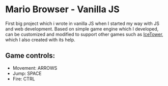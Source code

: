 # Mario Browser - Vanilla JS
First big project which i wrote in vanilla JS when I started my way with JS and web development.
Based on simple game engine which I developed, can be customized and modified to support other games such as [IceTower](https://github.com/TomaszKisiel/icy-tower), which I also created with its help.

## Game controls:
- Movement: ARROWS
- Jump: SPACE
- Fire: CTRL
